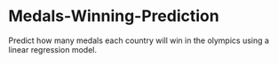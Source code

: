 # Medals-Winning-Prediction
Predict how many medals each country will win in the olympics using a linear regression model.

